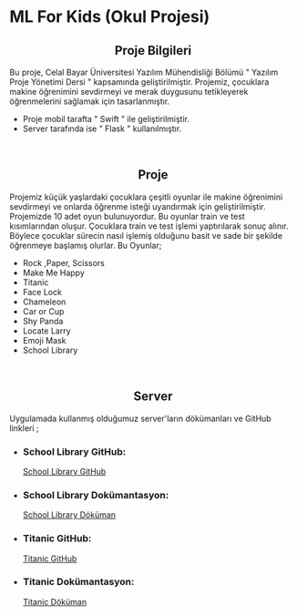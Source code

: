 # ML For Kids (Okul Projesi)
<h2>
  <div align="center"> Proje Bilgileri </div>
  </h2>
 <p>Bu proje, Celal Bayar Üniversitesi Yazılım Mühendisliği Bölümü " Yazılım Proje Yönetimi Dersi " kapsamında geliştirilmiştir.
    Projemiz, çocuklara makine öğrenimini sevdirmeyi ve merak duygusunu tetikleyerek öğrenmelerini sağlamak için tasarlanmıştır.
  <br>
  
   <ul>
      <li>Proje mobil tarafta " Swift " ile geliştirilmiştir.</li>
      <li>Server tarafında ise " Flask " kullanılmıştır. </li>

   </ul>
    <br>


  <h2>
   <div align="center"> Proje </div>
  
  </h2>
  <p>Projemiz küçük yaşlardaki çocuklara çeşitli oyunlar ile makine öğrenimini sevdirmeyi ve onlarda öğrenme isteği uyandırmak için geliştirilmiştir. Projemizde 10 adet oyun bulunuyordur. Bu oyunlar train ve test kısımlarından oluşur. Çocuklara train ve test işlemi yaptırılarak sonuç alınır. Böylece çocuklar sürecin nasıl işlemiş olduğunu basit ve sade bir şekilde öğrenmeye başlamış olurlar. Bu Oyunlar;
   <ul>
      <li>Rock ,Paper, Scissors</li>
      <li>Make Me Happy</li>
      <li>Titanic</li>
      <li>Face Lock</li>
      <li>Chameleon</li>
      <li>Car or Cup</li>
      <li>Shy Panda</li>
      <li>Locate Larry</li>
      <li>Emoji Mask</li>
      <li>School Library</li>
   </ul>
</p>
  <br>
  
   <h2>
   <div align="center"> Server </div>
  
  </h2>
  <p> Uygulamada kullanmış olduğumuz server'ların dökümanları ve GitHub linkleri ;
   <ul>
      <li>   
        <h3>School Library GitHub: </h3> <a href="https://github.com/SefaAkdeniz/flask-app2">School Library GitHub </a>
      </li>
     <li>   
        <h3>School Library Dokümantasyon:</h3> <a href="https://devs.yusufozgul.com/docs/mlforkids/book/">School Library Döküman </a>
      </li>
      <li>
        <h3>Titanic GitHub: </h3> <a href="https://github.com/SefaAkdeniz/Titanic-Machine-Learning-Model-to-Predict-Service">Titanic GitHub </a>
      </li>
     <li>
        <h3>Titanic Dokümantasyon:</h3> <a href="https://devs.yusufozgul.com/docs/mlforkids/titanic/">Titanic Döküman </a>
    </li>
   </ul>
</p>
  <br>
